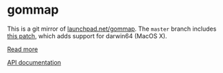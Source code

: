 gommap
======

This is a git mirror of [launchpad.net/gommap][bzr_source]. The `master` branch
includes [this patch][osx_patch], which adds support for darwin64 (MacOS X).

[bzr_source]: http://launchpad.net/gommap
[osx_patch]: https://code.launchpad.net/~karl-excors/gommap/gommap-darwin64/+merge/129364

[Read more](http://labix.org/gommap)

[API documentation](http://godoc.org/github.com/tysontate/gommap)
